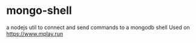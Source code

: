 # mongo-shell

a nodejs util to connect and send commands to a mongodb shell
Used on https://www.mplay.run

